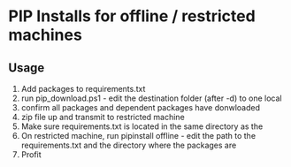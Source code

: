 # PIP Installs for offline / restricted machines

## Usage
1. Add packages to requirements.txt
2. run pip_download.ps1 - edit the destination folder (after -d) to one local
3. confirm all packages and dependent packages have donwloaded
4. zip file up and transmit to restricted machine
5. Make sure requirements.txt is located in the same directory as the
6. On restricted machine, run pipinstall offline - edit the path to the requirements.txt and the directory where the packages are
7. Profit
